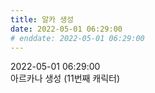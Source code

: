 ```yaml
---
title: 알카 생성
date: 2022-05-01 06:29:00
# enddate: 2022-05-01 06:29:00
---
```


2022-05-01 06:29:00  
아르카나 생성
(11번째 캐릭터)
